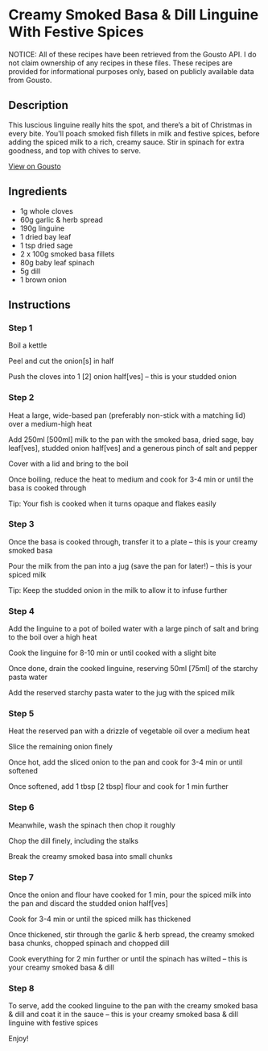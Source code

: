 # Creamy Smoked Basa & Dill Linguine With Festive Spices

NOTICE: All of these recipes have been retrieved from the Gousto API. I do not claim ownership of any recipes in these files. These recipes are provided for informational purposes only, based on publicly available data from Gousto.

## Description

This luscious linguine really hits the spot, and there’s a bit of Christmas in every bite. You'll poach smoked fish fillets in milk and festive spices, before adding the spiced milk to a rich, creamy sauce. Stir in spinach for extra goodness, and top with chives to serve.

[View on Gousto](https://www.gousto.co.uk/recipes/cookbook/creamy-smoked-basa-dill-linguine-with-festive-spices)

## Ingredients

- 1g whole cloves
- 60g garlic & herb spread
- 190g linguine
- 1 dried bay leaf
- 1 tsp dried sage
- 2 x 100g smoked basa fillets
- 80g baby leaf spinach
- 5g dill
- 1 brown onion

## Instructions


### Step 1

Boil a kettle

Peel and cut the onion<span class="text-danger">[s]</span> in half

Push the cloves into 1 <span class="text-danger">[2]</span> onion half<span class="text-danger">[ves] </span>–<span class="text-danger"> </span>this is your studded onion


### Step 2

Heat a large, wide-based pan (preferably non-stick with a matching lid) over a medium-high heat

Add 250ml<span class="text-danger"> [500ml]</span> milk to the pan with the smoked basa, dried sage, bay leaf<span class="text-danger">[ves]</span>, studded onion half<span class="text-danger">[ves]</span> and a generous pinch of salt and pepper

Cover with a lid and bring to the boil

Once boiling, reduce the heat to medium and cook for 3-4 min or until the basa is cooked through

Tip: Your fish is cooked when it turns opaque and flakes easily


### Step 3

Once the basa is cooked through, transfer it to a plate – this is your creamy smoked basa

Pour the milk from the pan into a jug (save the pan for later!) – this is your spiced milk

Tip: Keep the studded onion in the milk to allow it to infuse further


### Step 4

Add the linguine to a pot of boiled water with a large pinch of salt and bring to the boil over a high heat

Cook the linguine for 8-10 min or until cooked with a slight bite

Once done, drain the cooked linguine, reserving 50ml <span class="text-danger">[75ml]</span> of the starchy pasta water

Add the reserved starchy pasta water to the jug with the spiced milk


### Step 5

Heat the reserved pan with a drizzle of vegetable oil over a medium heat

Slice the remaining onion finely

Once hot, add the sliced onion to the pan and cook for 3-4 min or until softened

Once softened, add 1 tbsp <span class="text-danger">[2 tbsp] </span>flour and cook for 1 min further


### Step 6

Meanwhile, wash the spinach then chop it roughly

Chop the dill finely, including the stalks

Break the creamy smoked basa into small chunks


### Step 7

Once the onion and flour have cooked for 1 min, pour the spiced milk into the pan and discard the studded onion half<span class="text-danger">[ves]</span>

Cook for 3-4 min or until the spiced milk has thickened

Once thickened, stir through the garlic & herb spread, the creamy smoked basa chunks, chopped spinach and chopped dill

Cook everything for 2 min further or until the spinach has wilted – this is your creamy smoked basa & dill

### Step 8

To serve, add the cooked linguine to the pan with the creamy smoked basa & dill and coat it in the sauce – this is your creamy smoked basa & dill linguine with festive spices

Enjoy!

